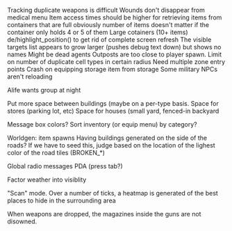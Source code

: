 Tracking duplicate weapons is difficult
Wounds don't disappear from medical menu
Item access times should be higher for retrieving items from containers that are full
	obviously number of items doesn't matter if the container only holds 4 or 5 of them
	Large cotainers (10+ items)
de/highlight_position() to get rid of complete screen refresh
The visible targets list appears to grow larger (pushes debug text down) but shows no names
	Might be dead agents
Outposts are too close to player spawn.
Limit on number of duplicate cell types in certain radius
Need multiple zone entry points
Crash on equipping storage item from storage
Some military NPCs aren't reloading

Alife wants group at night

Put more space between buildings (maybe on a per-type basis.
	Space for stores (parking lot, etc)
	Space for houses (small yard, fenced-in backyard

Message box colors?
Sort inventory (or equip menu) by category?

Worldgen: item spawns
Having buildings generated on the side of the roads?
	If we have to seed this, judge based on the location of the lighest color of the road tiles (BROKEN_*)

Global radio messages
	PDA (press tab?)

Factor weather into visiblity

"Scan" mode. Over a number of ticks, a heatmap is generated of the
	best places to hide in the surrounding area

When weapons are dropped, the magazines inside the guns are not disowned.
